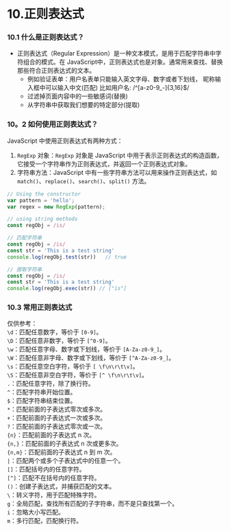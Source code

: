 # 10.正则表达式

### 10.1 什么是正则表达式？

- 正则表达式（Regular Expression）是一种文本模式，是用于匹配字符串中字符组合的模式。在 JavaScript中，正则表达式也是对象。通常用来查找、替换那些符合正则表达式的文本。
    - 例如验证表单：用户名表单只能输入英文字母、数字或者下划线， 昵称输入框中可以输入中文(匹配)  比如用户名: /^[a-z0-9_-]{3,16}$/
    - 过滤掉页面内容中的一些敏感词(替换)
    - 从字符串中获取我们想要的特定部分(提取)

### 10。2 如何使用正则表达式？

JavaScript 中使用正则表达式有两种方式：

1. `RegExp` 对象：`RegExp` 对象是 JavaScript 中用于表示正则表达式的构造函数，它接受一个字符串作为正则表达式，并返回一个正则表达式对象。
2. 字符串方法：JavaScript 中有一些字符串方法可以用来操作正则表达式，如 `match()`、`replace()`、`search()`、`split()` 方法。

```Javascript
// Using the constructor
var pattern = 'hello';
var regex = new RegExp(pattern);
```

```Javascript
// using string methods
const regObj = /is/
```
```Javascript
// 匹配字符串
const regObj = /is/
const str = 'This is a test string'
console.log(regObj.test(str))   // true
```

```Javascript
// 提取字符串
const regObj = /is/
const str = 'This is a test string'
console.log(regObj.exec(str)) // ["is"]
```

### 10.3 常用正则表达式
仅供参考：<br>
`\d`：匹配任意数字，等价于 `[0-9]`。 <br>
`\D`：匹配任意非数字，等价于 `[^0-9]`。 <br>
`\w`：匹配任意字母、数字或下划线，等价于 `[A-Za-z0-9_]`。<br>
`\W`：匹配任意非字母、数字或下划线，等价于 `[^A-Za-z0-9_]`。<br>
`\s`：匹配任意空白字符，等价于 `[ \f\n\r\t\v]`。<br>
`\S`：匹配任意非空白字符，等价于 `[^ \f\n\r\t\v]`。<br>
`.`：匹配任意字符，除了换行符。<br>
`^`：匹配字符串开始位置。<br>
`$`：匹配字符串结束位置。<br>
`*`：匹配前面的子表达式零次或多次。<br>
`+`：匹配前面的子表达式一次或多次。<br>
`?`：匹配前面的子表达式零次或一次。<br>
`{n}`：匹配前面的子表达式 n 次。<br>
`{n,}`：匹配前面的子表达式 n 次或更多次。<br>
`{n,m}`：匹配前面的子表达式 n 到 m 次。<br>
`|`：匹配两个或多个子表达式中的任意一个。<br>
`[]`：匹配括号内的任意字符。<br>
`[^]`：匹配不在括号内的任意字符。<br>
`()`：创建子表达式，并捕获匹配的文本。<br>
`\`：转义字符，用于匹配特殊字符。<br>
`g`：全局匹配，查找所有匹配的子字符串，而不是只查找第一个。<br>
`i`：忽略大小写匹配。<br>
`m`：多行匹配，匹配换行符。<br>